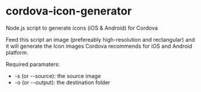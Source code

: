 # cordova-icon-generator
Node.js script to generate icons (iOS &amp; Android) for Cordova

Feed this script an image (prefereably high-resolution and rectangular) and it will generate the Icon images
Cordova recommends for iOS and Android platform.

Required paramaters:
- -s (or --source): the source image
- -o (or --output): the destination folder
